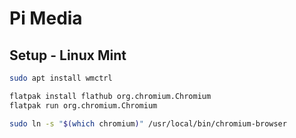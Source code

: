 # Pi Media


## Setup - Linux Mint

```sh
sudo apt install wmctrl

flatpak install flathub org.chromium.Chromium
flatpak run org.chromium.Chromium

sudo ln -s "$(which chromium)" /usr/local/bin/chromium-browser
```